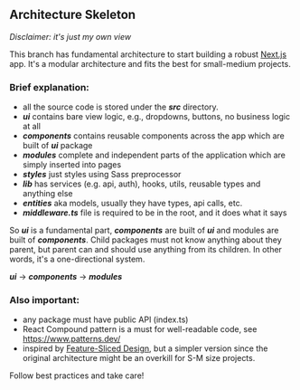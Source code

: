 ## Architecture Skeleton

*Disclaimer: it's just my own view*

This branch has fundamental architecture to start building a robust [Next.js](https://nextjs.org/) app. It's a modular architecture and fits the best for small-medium projects.

### Brief explanation:
- all the source code is stored under the ***src*** directory. 
- ***ui*** contains bare view logic, e.g., dropdowns, buttons, no business logic at all
- ***components*** contains reusable components across the app which are built of ***ui*** package
- ***modules*** complete and independent parts of the application which are simply inserted into pages
- ***styles*** just styles using Sass preprocessor
- ***lib*** has services (e.g. api, auth), hooks, utils, reusable types and anything else
- ***entities*** aka models, usually they have types, api calls, etc.
- ***middleware.ts*** file is required to be in the root, and it does what it says

So ***ui*** is a fundamental part, ***components*** are built of ***ui*** and modules are built of ***components***. Child packages must not know anything about they parent, but parent can and should use anything from its children. In other words, it's a one-directional system.

***ui*** -> ***components*** -> ***modules***

### Also important:
- any package must have public API (index.ts)
- React Compound pattern is a must for well-readable code, see https://www.patterns.dev/
- inspired by [Feature-Sliced Design](https://feature-sliced.design/), but a simpler version since the original architecture might be an overkill for S-M size projects.

Follow best practices and take care!